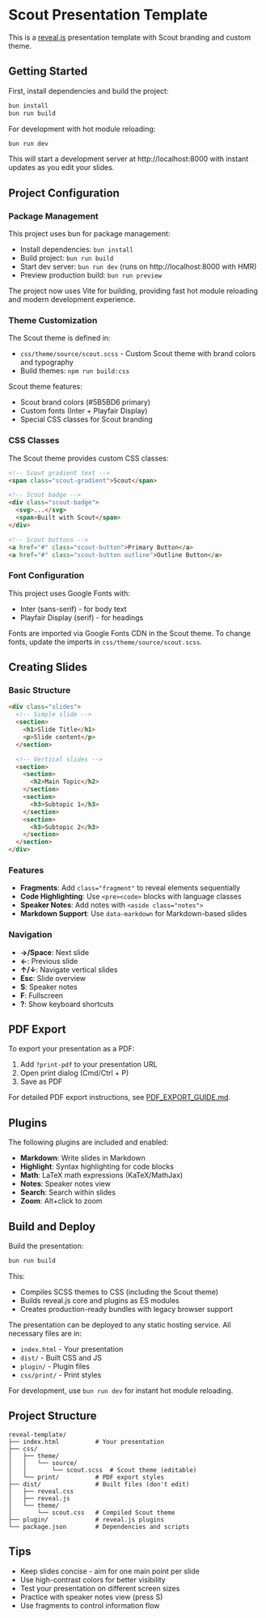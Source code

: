 # Scout Presentation Template

This is a [reveal.js](https://revealjs.com) presentation template with Scout branding and custom theme.

## Getting Started

First, install dependencies and build the project:

```bash
bun install
bun run build
```

For development with hot module reloading:

```bash
bun run dev
```

This will start a development server at http://localhost:8000 with instant updates as you edit your slides.

## Project Configuration

### Package Management

This project uses bun for package management:

- Install dependencies: `bun install`
- Build project: `bun run build`
- Start dev server: `bun run dev` (runs on http://localhost:8000 with HMR)
- Preview production build: `bun run preview`

The project now uses Vite for building, providing fast hot module reloading and modern development experience.

### Theme Customization

The Scout theme is defined in:

- `css/theme/source/scout.scss` - Custom Scout theme with brand colors and typography
- Build themes: `npm run build:css`

Scout theme features:
- Scout brand colors (#5B5BD6 primary)
- Custom fonts (Inter + Playfair Display)
- Special CSS classes for Scout branding

### CSS Classes

The Scout theme provides custom CSS classes:

```html
<!-- Scout gradient text -->
<span class="scout-gradient">Scout</span>

<!-- Scout badge -->
<div class="scout-badge">
  <svg>...</svg>
  <span>Built with Scout</span>
</div>

<!-- Scout buttons -->
<a href="#" class="scout-button">Primary Button</a>
<a href="#" class="scout-button outline">Outline Button</a>
```

### Font Configuration

This project uses Google Fonts with:

- Inter (sans-serif) - for body text
- Playfair Display (serif) - for headings

Fonts are imported via Google Fonts CDN in the Scout theme. To change fonts, update the imports in `css/theme/source/scout.scss`.

## Creating Slides

### Basic Structure

```html
<div class="slides">
  <!-- Simple slide -->
  <section>
    <h1>Slide Title</h1>
    <p>Slide content</p>
  </section>

  <!-- Vertical slides -->
  <section>
    <section>
      <h2>Main Topic</h2>
    </section>
    <section>
      <h3>Subtopic 1</h3>
    </section>
    <section>
      <h3>Subtopic 2</h3>
    </section>
  </section>
</div>
```

### Features

- **Fragments**: Add `class="fragment"` to reveal elements sequentially
- **Code Highlighting**: Use `<pre><code>` blocks with language classes
- **Speaker Notes**: Add notes with `<aside class="notes">`
- **Markdown Support**: Use `data-markdown` for Markdown-based slides

### Navigation

- **→/Space**: Next slide
- **←**: Previous slide
- **↑/↓**: Navigate vertical slides
- **Esc**: Slide overview
- **S**: Speaker notes
- **F**: Fullscreen
- **?**: Show keyboard shortcuts

## PDF Export

To export your presentation as a PDF:

1. Add `?print-pdf` to your presentation URL
2. Open print dialog (Cmd/Ctrl + P)
3. Save as PDF

For detailed PDF export instructions, see [PDF_EXPORT_GUIDE.md](PDF_EXPORT_GUIDE.md).

## Plugins

The following plugins are included and enabled:

- **Markdown**: Write slides in Markdown
- **Highlight**: Syntax highlighting for code blocks
- **Math**: LaTeX math expressions (KaTeX/MathJax)
- **Notes**: Speaker notes view
- **Search**: Search within slides
- **Zoom**: Alt+click to zoom

## Build and Deploy

Build the presentation:

```bash
bun run build
```

This:
- Compiles SCSS themes to CSS (including the Scout theme)
- Builds reveal.js core and plugins as ES modules
- Creates production-ready bundles with legacy browser support

The presentation can be deployed to any static hosting service. All necessary files are in:
- `index.html` - Your presentation
- `dist/` - Built CSS and JS
- `plugin/` - Plugin files
- `css/print/` - Print styles

For development, use `bun run dev` for instant hot module reloading.

## Project Structure

```
reveal-template/
├── index.html          # Your presentation
├── css/
│   ├── theme/
│   │   └── source/
│   │       └── scout.scss  # Scout theme (editable)
│   └── print/          # PDF export styles
├── dist/               # Built files (don't edit)
│   ├── reveal.css
│   ├── reveal.js
│   └── theme/
│       └── scout.css   # Compiled Scout theme
├── plugin/             # reveal.js plugins
└── package.json        # Dependencies and scripts
```

## Tips

- Keep slides concise - aim for one main point per slide
- Use high-contrast colors for better visibility
- Test your presentation on different screen sizes
- Practice with speaker notes view (press S)
- Use fragments to control information flow